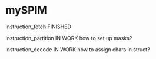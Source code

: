 # mySPIM

instruction_fetch		FINISHED

instruction_partition	IN WORK		how to set up masks?

instruction_decode		IN WORK		how to assign chars in struct?